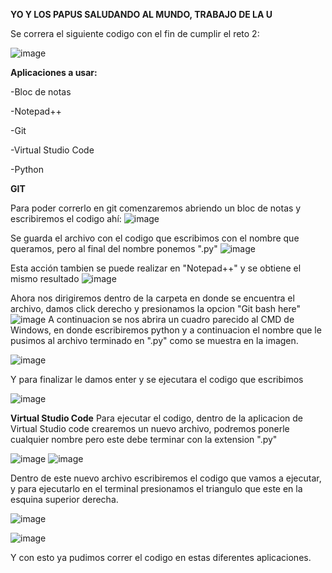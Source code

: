 ****YO Y LOS PAPUS SALUDANDO AL MUNDO, TRABAJO DE LA U****

Se correra el siguiente codigo con el fin de cumplir el reto 2:

![image](https://user-images.githubusercontent.com/124613814/218352663-9b96a455-af87-4c99-b41a-e9fb62365fce.png)

**Aplicaciones a usar:**


-Bloc de notas

-Notepad++

-Git

-Virtual Studio Code

-Python

**GIT**

Para poder correrlo en git comenzaremos abriendo un bloc de notas y escribiremos el codigo ahí:
![image](https://user-images.githubusercontent.com/124613814/218352799-3234f3d2-9031-4d7a-a72f-24a832a86621.png)

Se guarda el archivo con el codigo que escribimos con el nombre que queramos, pero al final del nombre ponemos ".py"
![image](https://user-images.githubusercontent.com/124613814/218353120-4e55be93-35de-45ca-bf86-c263edeed300.png)

Esta acción tambien se puede realizar en "Notepad++" y se obtiene el mismo resultado
![image](https://user-images.githubusercontent.com/124613814/218353203-f2d81086-cb00-45c9-bbd5-3c9a561f05bc.png)

Ahora nos dirigiremos dentro de la carpeta en donde se encuentra el archivo, damos click derecho y presionamos la opcion "Git bash here"
![image](https://user-images.githubusercontent.com/124613814/218353395-d0c2bfff-777c-4ad9-ab2c-11a0581fcfb6.png)
A continuacion se nos abrira un cuadro parecido al CMD de Windows, en donde escribiremos python y a continuacion el nombre que le pusimos al archivo terminado en ".py" como se muestra en la imagen.

![image](https://user-images.githubusercontent.com/124613814/218354473-4b944ad8-8b9f-4b1f-b07a-2b5bc30a6bcd.png)

Y para finalizar le damos enter y se ejecutara el codigo que escribimos

![image](https://user-images.githubusercontent.com/124613814/218354535-d5f7acc8-9f56-4580-a3b0-c618b7c6d5cf.png)

**Virtual Studio Code**
Para ejecutar el codigo, dentro de la aplicacion de Virtual Studio code crearemos un nuevo archivo, podremos ponerle cualquier nombre pero este debe terminar con la extension ".py"

![image](https://user-images.githubusercontent.com/124613814/218356213-d06f510c-37bb-4331-9365-e35fce8dcf61.png)
![image](https://user-images.githubusercontent.com/124613814/218356159-e2c96e1f-faad-4388-a5b6-de969c72e2e4.png)

Dentro de este nuevo archivo escribiremos el codigo que vamos a ejecutar, y para ejecutarlo en el terminal presionamos el triangulo que este en la esquina superior derecha.

![image](https://user-images.githubusercontent.com/124613814/218356536-f0c296fb-482f-412b-a03e-290df575a011.png)

![image](https://user-images.githubusercontent.com/124613814/218356593-c7aaff0c-a21d-484c-aa70-596f751ee9a4.png)

Y con esto ya pudimos correr el codigo en estas diferentes aplicaciones.

